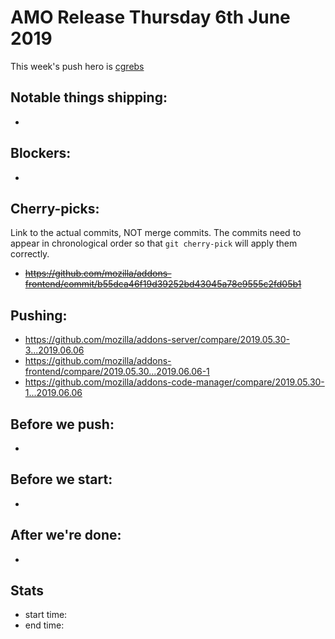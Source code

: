 # AMO Release Thursday 6th June 2019

This week's push hero is [cgrebs](https://github.com/EnTeQuAk)

## Notable things shipping:

*

## Blockers:

*

## Cherry-picks:

Link to the actual commits, NOT merge commits. The commits need to appear
in chronological order so that `git cherry-pick` will apply them correctly.

* ~~https://github.com/mozilla/addons-frontend/commit/b55dca46f19d39252bd43045a78e9555c2fd05b1~~

## Pushing:

- https://github.com/mozilla/addons-server/compare/2019.05.30-3...2019.06.06
- https://github.com/mozilla/addons-frontend/compare/2019.05.30...2019.06.06-1
- https://github.com/mozilla/addons-code-manager/compare/2019.05.30-1...2019.06.06

## Before we push:

*

## Before we start:

*

## After we're done:

*

## Stats

- start time:
- end time:
